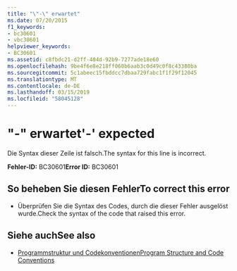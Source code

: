 ```yaml
---
title: "\"-\" erwartet"
ms.date: 07/20/2015
f1_keywords:
- bc30601
- vbc30601
helpviewer_keywords:
- BC30601
ms.assetid: c8fbdc21-d2ff-404d-92b9-7277ade18e60
ms.openlocfilehash: 9be4f6e8e218ff060b6aab3c0d49c0f8c43380ba
ms.sourcegitcommit: 5c1abeec15fbddcc7dbaa729fabc1f1f29f12045
ms.translationtype: MT
ms.contentlocale: de-DE
ms.lasthandoff: 03/15/2019
ms.locfileid: "58045128"
---
```

# <a name="--expected"></a><span data-ttu-id="a5105-102">"-" erwartet</span><span class="sxs-lookup"><span data-stu-id="a5105-102">'-' expected</span></span>
<span data-ttu-id="a5105-103">Die Syntax dieser Zeile ist falsch.</span><span class="sxs-lookup"><span data-stu-id="a5105-103">The syntax for this line is incorrect.</span></span>  
  
 <span data-ttu-id="a5105-104">**Fehler-ID:** BC30601</span><span class="sxs-lookup"><span data-stu-id="a5105-104">**Error ID:** BC30601</span></span>  
  
## <a name="to-correct-this-error"></a><span data-ttu-id="a5105-105">So beheben Sie diesen Fehler</span><span class="sxs-lookup"><span data-stu-id="a5105-105">To correct this error</span></span>  
  
-   <span data-ttu-id="a5105-106">Überprüfen Sie die Syntax des Codes, durch die dieser Fehler ausgelöst wurde.</span><span class="sxs-lookup"><span data-stu-id="a5105-106">Check the syntax of the code that raised this error.</span></span>  
  
## <a name="see-also"></a><span data-ttu-id="a5105-107">Siehe auch</span><span class="sxs-lookup"><span data-stu-id="a5105-107">See also</span></span>

- [<span data-ttu-id="a5105-108">Programmstruktur und Codekonventionen</span><span class="sxs-lookup"><span data-stu-id="a5105-108">Program Structure and Code Conventions</span></span>](../../visual-basic/programming-guide/program-structure/program-structure-and-code-conventions.md)
